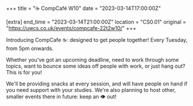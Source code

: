 +++
title = "☕ CompCafé W10"
date = "2023-03-14T17:00:00Z"

[extra]
end_time = "2023-03-14T21:00:00Z"
location = "CS0.01"
original = "https://uwcs.co.uk/events/compcafe-22t2w10/"
+++

Introducing CompCafe ☕: designed to get people together! Every Tuesday, from 5pm onwards.

Whether you've got an upcoming deadline, need to work through some topics, want to bounce some ideas off people with work, or just hang out? This is for you!

We'll be providing snacks at every session, and will have people on hand if you need support with your studies. We're also planning to host other, smaller events there in future: keep an 👁️ out!
